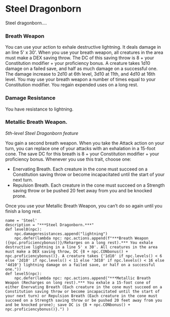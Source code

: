 # Steel Dragonborn
Steel dragonborn....

### Breath Weapon
You can use your action to exhale destructive lightning. It deals damage in an line 5' x 30'. When you use your breath weapon, all creatures in the area must make a DEX saving throw. The DC of this saving throw is 8 + your Constitution modifier + your proficiency bonus. A creature takes 1d10 damage on a failed save, and half as much damage on a successful one. The damage increase to 2d10 at 6th level, 3d10 at 11th, and 4d10 at 16th level. You may use your breath weapon a number of times equal to your Constitution modifier. You regain expended uses on a long rest.

### Damage Resistance
You have resistance to lightning.

### Metallic Breath Weapon. 
*5th-level Steel Dragonborn feature*

You gain a second breath weapon. When you take the Attack action on your turn, you can replace one of your attacks with an exhalation in a 15-foot cone. The save DC for this breath is 8 + your Constitution modifier + your proficiency bonus. Whenever you use this trait, choose one:

* Enervating Breath. Each creature in the cone must succeed on a Constitution saving throw or become incapacitated until the start of your next turn.
* Repulsion Breath. Each creature in the cone must succeed on a Strength saving throw or be pushed 20 feet away from you and be knocked prone.
  
Once you use your Metallic Breath Weapon, you can’t do so again until you finish a long rest.

```
name = 'Steel'
description = "***Steel Dragonborn.***"
def level0(npc):
    npc.damageresistances.append("lightning")
    npc.defer(lambda npc: npc.actions.append(f"***Breath Weapon ({npc.proficiencybonus()}/Reharges on a long rest).*** You exhale destructive lightning in a line 5' x 30'. All creatures in the area must make a DEX saving throw, DC {8 + npc.CONbonus() + npc.proficiencybonus()}. A creature takes {'1d10' if npc.levels() < 6 else '2d10' if npc.levels() < 11 else '3d10' if npc.levels() < 16 else '4d10'} lightning damage on a failed save, or half on a successful one."))
def level5(npc):
    npc.defer(lambda npc: npc.actions.append("***Metallic Breath Weapon (Recharges on long rest).*** You exhale a 15-foot cone of either Enervating Breath (Each creature in the cone must succeed on a Constitution saving throw or become incapacitated until the start of your next turn) or Repulsion Breath (Each creature in the cone must succeed on a Strength saving throw or be pushed 20 feet away from you and be knocked prone); save DC is {8 + npc.CONbonus() + npc.proficiencybonus()}.") )
```
